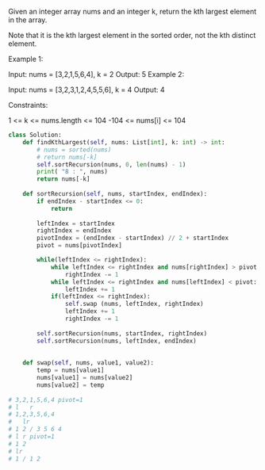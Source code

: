 Given an integer array nums and an integer k, return the kth largest element in the array.

Note that it is the kth largest element in the sorted order, not the kth distinct element.

 

Example 1:

Input: nums = [3,2,1,5,6,4], k = 2
Output: 5
Example 2:

Input: nums = [3,2,3,1,2,4,5,5,6], k = 4
Output: 4
 

Constraints:

1 <= k <= nums.length <= 104
-104 <= nums[i] <= 104

```python
class Solution:
    def findKthLargest(self, nums: List[int], k: int) -> int:
        # nums = sorted(nums)
        # return nums[-k]
        self.sortRecursion(nums, 0, len(nums) - 1)
        print( "8 : ", nums)
        return nums[-k]
    
    def sortRecursion(self, nums, startIndex, endIndex):
        if endIndex - startIndex <= 0:
            return  
        
        leftIndex = startIndex
        rightIndex = endIndex
        pivotIndex = (endIndex - startIndex) // 2 + startIndex
        pivot = nums[pivotIndex]

        while(leftIndex <= rightIndex):
            while leftIndex <= rightIndex and nums[rightIndex] > pivot:
                rightIndex -= 1
            while leftIndex <= rightIndex and nums[leftIndex] < pivot:
                leftIndex += 1
            if(leftIndex <= rightIndex):
                self.swap (nums, leftIndex, rightIndex)
                leftIndex += 1
                rightIndex -= 1
                
        self.sortRecursion(nums, startIndex, rightIndex)
        self.sortRecursion(nums, leftIndex, endIndex)
       
            
    def swap(self, nums, value1, value2):
        temp = nums[value1]
        nums[value1] = nums[value2]
        nums[value2] = temp
        
# 3,2,1,5,6,4 pivot=1
# l   r
# 1,2,3,5,6,4
#   lr
# 1 2 / 3 5 6 4   
# l r pivot=1
# 1 2
# lr
# 1 / 1 2

```

        
        
        
        
